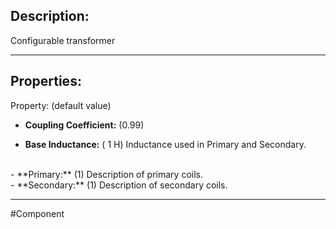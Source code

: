 ## Description:

Configurable transformer

---

## Properties:

Property: (default value)

- **Coupling Coefficient:** (0.99)
   
- **Base Inductance:** ( 1 H)
   Inductance used in Primary and Secondary.
<br>
- **Primary:** (1)
   Description of primary coils.
<br>
- **Secondary:** (1)
   Description of secondary coils.

---

#Component 